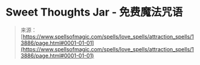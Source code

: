 <!--yml

category: 未分类

date: 2024-06-12 18:52:32

-->

# Sweet Thoughts Jar - 免费魔法咒语

> 来源：[https://www.spellsofmagic.com/spells/love_spells/attraction_spells/13886/page.html#0001-01-01](https://www.spellsofmagic.com/spells/love_spells/attraction_spells/13886/page.html#0001-01-01)
